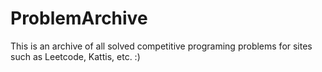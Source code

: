 # ProblemArchive
This is an archive of all solved competitive programing problems for sites such as Leetcode, Kattis, etc.
:)
